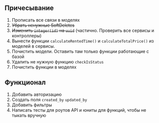 ## Причесывание

1. Прописать все связи в моделях
2. ~~Убрать ненужные SoftDeletes~~
3. ~~Изменить `integer(id)` на `uuid`~~ (частично. Проверить все сервисы и контроллеры)
4. Вынести функции `calculateRentedTime()` и `calculateTotalPrice()` из моделей в сервисы.
5. Почистить модели. Оставить там только функции работающие с базой
6. Удалить не нужную функцию `checkIsStatus`
7. Почистить функции в моделях

## Функционал

1. Добавить авторизацию
2. Создать поля `created_by` `updated_by`
3. Добавить фильтры
4. Написать тесты для роутов API и юниты для функций, чтобы не тыкать вручную